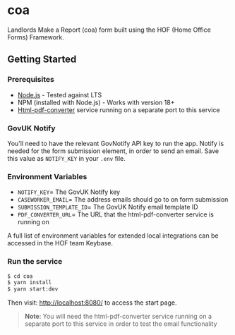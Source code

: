 # coa
Landlords Make a Report (coa) form built using the HOF (Home Office Forms) Framework.

## Getting Started
### Prerequisites
- [Node.js](https://nodejs.org/en/) - Tested against LTS
- NPM (installed with Node.js) - Works with version 18+
- [Html-pdf-converter](https://github.com/UKHomeOffice/html-pdf-converter) service running on a separate port to this service

### GovUK Notify
You'll need to have the relevant GovNotify API key to run the app. Notify is needed for the form submission element, in order to send an email. Save this value as `NOTIFY_KEY` in your `.env` file. 

### Environment Variables
- `NOTIFY_KEY`= The GovUK Notify key
- `CASEWORKER_EMAIL`= The address emails should go to on form submission
- `SUBMISSION_TEMPLATE_ID`= The GovUK Notify email template ID
- `PDF_CONVERTER_URL`= The URL that the html-pdf-converter service is running on

A full list of environment variables for extended local integrations can be accessed in the HOF team Keybase.

### Run the service
```bash
$ cd coa
$ yarn install
$ yarn start:dev
```
Then visit: [http://localhost:8080/](http://localhost:8080/) to access the start page.
> **Note**: You will need the html-pdf-converter service running on a separate port to this service in order to test the email functionality
